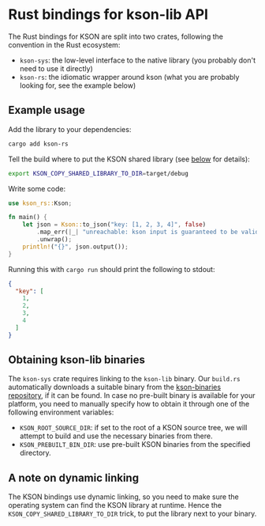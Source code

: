 # Rust bindings for kson-lib API

The Rust bindings for KSON are split into two crates, following the convention in the Rust
ecosystem:

- `kson-sys`: the low-level interface to the native library (you probably don't need to use it directly)
- `kson-rs`: the idiomatic wrapper around kson (what you are probably looking for, see the example below)

## Example usage

Add the library to your dependencies:

```bash
cargo add kson-rs
```

Tell the build where to put the KSON shared library (see [below](#a-note-on-dynamic-linking) for
details):

```bash
export KSON_COPY_SHARED_LIBRARY_TO_DIR=target/debug
```

Write some code:

```rust
use kson_rs::Kson;

fn main() {
    let json = Kson::to_json("key: [1, 2, 3, 4]", false)
        .map_err(|_| "unreachable: kson input is guaranteed to be valid!")
        .unwrap();
    println!("{}", json.output());
}
```

Running this with `cargo run` should print the following to stdout:

```json
{
  "key": [
    1,
    2,
    3,
    4
  ]
}
```

## Obtaining kson-lib binaries

The `kson-sys` crate requires linking to the `kson-lib` binary. Our `build.rs` automatically
downloads a suitable binary from the [kson-binaries
repository](https://github.com/kson-org/kson-binaries), if it can be found. In case no pre-built
binary is available for your platform, you need to manually specify how to obtain it through one of
the following environment variables:

* `KSON_ROOT_SOURCE_DIR`: if set to the root of a KSON source tree, we will attempt to build and use the necessary binaries from there.
* `KSON_PREBUILT_BIN_DIR`: use pre-built KSON binaries from the specified directory.

## A note on dynamic linking

The KSON bindings use dynamic linking, so you need to make sure the operating system can find the
KSON library at runtime. Hence the `KSON_COPY_SHARED_LIBRARY_TO_DIR` trick, to put the library next
to your binary.
